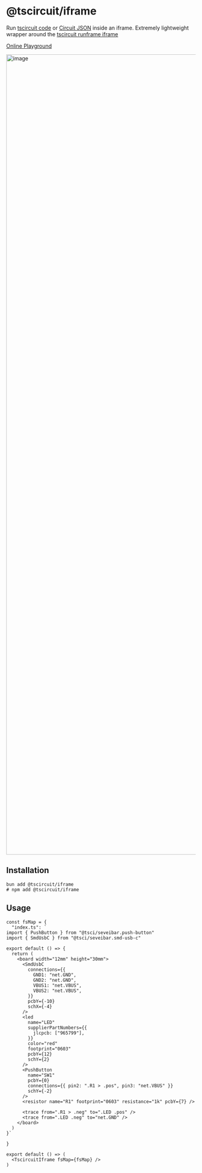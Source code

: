 # @tscircuit/iframe

Run [tscircuit code](https://github.com/tscircuit/tscircuit) or [Circuit JSON](https://github.com/tscircuit/circuit-json) inside an iframe. Extremely lightweight wrapper around the [tscircuit runframe iframe](https://github.com/tscircuit/runframe)

[Online Playground](https://example-iframe.tscircuit.com)

<img width="4052" height="2122" alt="image" src="https://github.com/user-attachments/assets/104a396d-8763-4bcd-bb4a-33efe8d7ad2a" />


## Installation

```
bun add @tscircuit/iframe
# npm add @tscircuit/iframe
```

## Usage


```tsx
const fsMap = {
  "index.ts": `
import { PushButton } from "@tsci/seveibar.push-button"
import { SmdUsbC } from "@tsci/seveibar.smd-usb-c"

export default () => {
  return (
    <board width="12mm" height="30mm">
      <SmdUsbC
        connections={{
          GND1: "net.GND",
          GND2: "net.GND",
          VBUS1: "net.VBUS",
          VBUS2: "net.VBUS",
        }}
        pcbY={-10}
        schX={-4}
      />
      <led
        name="LED"
        supplierPartNumbers={{
          jlcpcb: ["965799"],
        }}
        color="red"
        footprint="0603"
        pcbY={12}
        schY={2}
      />
      <PushButton
        name="SW1"
        pcbY={0}
        connections={{ pin2: ".R1 > .pos", pin3: "net.VBUS" }}
        schY={-2}
      />
      <resistor name="R1" footprint="0603" resistance="1k" pcbY={7} />

      <trace from=".R1 > .neg" to=".LED .pos" />
      <trace from=".LED .neg" to="net.GND" />
    </board>
  )
}`

}

export default () => (
  <TscircuitIframe fsMap={fsMap} />
)
```

